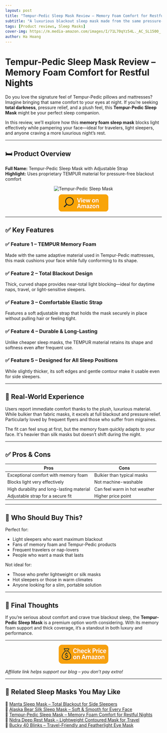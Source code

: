 ```yaml
---
layout: post
title: "Tempur-Pedic Sleep Mask Review – Memory Foam Comfort for Restful Nights"
subtitle: "A luxurious blackout sleep mask made from the same pressure-relieving material as Tempur-Pedic mattresses."
tags: [Product reviews, Sleep Masks]
cover-img: https://m.media-amazon.com/images/I/71L70qYz54L._AC_SL1500_.jpg
author: Ha Hoang
---
```


# Tempur-Pedic Sleep Mask Review – Memory Foam Comfort for Restful Nights

Do you love the signature feel of Tempur-Pedic pillows and mattresses? Imagine bringing that same comfort to your eyes at night. If you’re seeking **total darkness**, pressure relief, and a plush feel, this **Tempur-Pedic Sleep Mask** might be your perfect sleep companion.

In this review, we’ll explore how this **memory foam sleep mask** blocks light effectively while pampering your face—ideal for travelers, light sleepers, and anyone craving a more luxurious night’s rest.

---

## 🛏️ Product Overview

**Full Name:** Tempur-Pedic Sleep Mask with Adjustable Strap  
**Highlight:** Uses proprietary TEMPUR material for pressure-free blackout comfort

<div style="text-align:center;">
  <img src="https://m.media-amazon.com/images/I/71L70qYz54L._AC_SL1500_.jpg" alt="Tempur-Pedic Sleep Mask" style="width:400px; height:auto;" />
  <br/>
  <a href="https://amzn.to/4mfcan3?tag=havan07-20" target="_blank" rel="nofollow sponsored noopener">
    <img src="/assets/img/view.png" alt="View on Amazon" style="width:160px; height:auto; margin-top:10px;" />
  </a>
</div>

---

## ✅ Key Features

### ✅ Feature 1 – TEMPUR Memory Foam  
Made with the same adaptive material used in Tempur-Pedic mattresses, this mask cushions your face while fully conforming to its shape.

### ✅ Feature 2 – Total Blackout Design  
Thick, curved shape provides near-total light blocking—ideal for daytime naps, travel, or light-sensitive sleepers.

### ✅ Feature 3 – Comfortable Elastic Strap  
Features a soft adjustable strap that holds the mask securely in place without pulling hair or feeling tight.

### ✅ Feature 4 – Durable & Long-Lasting  
Unlike cheaper sleep masks, the TEMPUR material retains its shape and softness even after frequent use.

### ✅ Feature 5 – Designed for All Sleep Positions  
While slightly thicker, its soft edges and gentle contour make it usable even for side sleepers.

---

## 🧪 Real-World Experience

Users report immediate comfort thanks to the plush, luxurious material. While bulkier than fabric masks, it excels at full blackout and pressure relief. Particularly loved by frequent flyers and those who suffer from migraines.

The fit can feel snug at first, but the memory foam quickly adapts to your face. It's heavier than silk masks but doesn’t shift during the night.

---

## ✅ Pros & Cons

| Pros | Cons |
|------|------|
| Exceptional comfort with memory foam | Bulkier than typical masks |
| Blocks light very effectively | Not machine-washable |
| High durability and long-lasting material | Can feel warm in hot weather |
| Adjustable strap for a secure fit | Higher price point |

---

## 👥 Who Should Buy This?

Perfect for:

- Light sleepers who want maximum blackout  
- Fans of memory foam and Tempur-Pedic products  
- Frequent travelers or nap-lovers  
- People who want a mask that lasts

Not ideal for:

- Those who prefer lightweight or silk masks  
- Hot sleepers or those in warm climates  
- Anyone looking for a slim, portable solution

---

## 🤔 Final Thoughts

If you’re serious about comfort and crave true blackout sleep, the **Tempur-Pedic Sleep Mask** is a premium option worth considering. With its memory foam support and thick coverage, it’s a standout in both luxury and performance.

---

<div style="text-align:center;">
  <a href="https://amzn.to/4mfcan3?tag=havan07-20" target="_blank" rel="nofollow sponsored noopener">
    <img src="/assets/img/checkprice.png" alt="Check price on Amazon" style="width:160px; height:auto;" />
  </a>
</div>

*Affiliate link helps support our blog – you don’t pay extra!*

---

## 🧾 Related Sleep Masks You May Like

<ul style="list-style: none; padding-left: 0;">
  <li>🔗 <a href="https://havan.yoga/2025/05/13/manta-sleep-mask-review/">Manta Sleep Mask – Total Blackout for Side Sleepers</a></li>
  <li>🔗 <a href="https://havan.yoga/2025/05/14/alaska-bear-silk-sleep-mask-review/">Alaska Bear Silk Sleep Mask – Soft & Smooth for Every Face</a></li>
  <li>🔗 <a href="https://havan.yoga/2025/05/14/tempur-pedic-sleep-mask-review/">Tempur-Pedic Sleep Mask – Memory Foam Comfort for Restful Nights</a></li>
  <li>🔗 <a href="https://havan.yoga/2025/05/xx/xx-nidra-sleep-mask-review/">Nidra Deep Rest Mask – Lightweight Contoured Mask for Travel</a></li>
  <li>🔗 <a href="https://havan.yoga/2025/05/xx/xx-bucky-40-blinks-review/">Bucky 40 Blinks – Travel-Friendly and Featherlight Eye Mask</a></li>
</ul>

